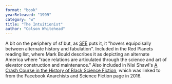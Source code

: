 ```yaml
---
format: "book"
yearReleased: "1999"
category: "w"
title: "The Intuitionist"
author: "Colson Whitehead"
---
```

 A bit on the periphery of sf but, as <a href="http://www.sf-encyclopedia.com/entry/whitehead_colson">SFE</a> puts it,  it "hovers equipoisally between alternate history and fabulation". Included in  the Red Planets reading list, where  Mark Bould describes it as depicting an alternate America where "race relations  are articulated through the science and art of elevator construction and  maintenance." Also included in Nisi Shawl's <a href="https://web.archive.org/web/20180323113402/www.fantasticstoriesoftheimagination.com/a-crash-course-in-the-history-of-black-science-fiction/"> A Crash Course in the History of Black Science Fiction</a>, which was linked to  from the Facebook Anarchists and Science Fiction page in 2016.